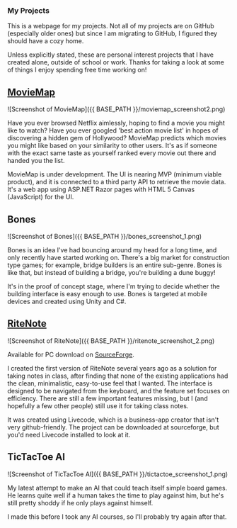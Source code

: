 ### My Projects

This is a webpage for my projects. Not all of my projects are on GitHub (especially older ones) but since I am migrating to GitHub, I figured they should have a cozy home.

Unless explicitly stated, these are personal interest projects that I have created alone, outside of school or work. Thanks for taking a look at some of things I enjoy spending free time working on!




## [MovieMap](https://github.com/timeofdave/MovieMap)

![Screenshot of MovieMap]({{ BASE_PATH }}/moviemap_screenshot2.png)

Have you ever browsed Netflix aimlessly, hoping to find a movie you might like to watch? Have you ever googled 'best action movie list' in hopes of discovering a hidden gem of Hollywood? MovieMap predicts which movies you might like based on your similarity to other users. It's as if someone with the exact same taste as yourself ranked every movie out there and handed you the list.

MovieMap is under development. The UI is nearing MVP (minimum viable product), and it is connected to a third party API to retrieve the movie data. It's a web app using ASP.NET Razor pages with HTML 5 Canvas (JavaScript) for the UI.



## Bones

![Screenshot of Bones]({{ BASE_PATH }}/bones_screenshot_1.png)

Bones is an idea I've had bouncing around my head for a long time, and only recently have started working on. There's a big market for construction type games; for example, bridge builders is an entire sub-genre. Bones is like that, but instead of building a bridge, you're building a dune buggy!

It's in the proof of concept stage, where I'm trying to decide whether the building interface is easy enough to use. Bones is targeted at mobile devices and created using Unity and C#.




## [RiteNote](https://sourceforge.net/projects/ritenote/)

![Screenshot of RiteNote]({{ BASE_PATH }}/ritenote_screenshot_2.png)

Available for PC download on [SourceForge](https://sourceforge.net/projects/ritenote/).

I created the first version of RiteNote several years ago as a solution for taking notes in class, after finding that none of the existing applications had the clean, minimalistic, easy-to-use feel that I wanted. The interface is designed to be navigated from the keyboard, and the feature set focuses on efficiency. There are still a few important features missing, but I (and hopefully a few other people) still use it for taking class notes.

It was created using Livecode, which is a business-app creator that isn't very github-friendly. The project can be downloaded at sourceforge, but you'd need Livecode installed to look at it.




## TicTacToe AI

![Screenshot of TicTacToe AI]({{ BASE_PATH }}/tictactoe_screenshot_1.png)

My latest attempt to make an AI that could teach itself simple board games. He learns quite well if a human takes the time to play against him, but he's still pretty shoddy if he only plays against himself.

I made this before I took any AI courses, so I'll probably try again after that.

